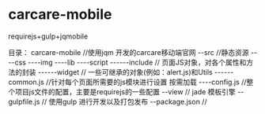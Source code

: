 # carcare-mobile

requirejs+gulp+jqmobile

目录：
carcare-mobile //使用jqm 开发的carcare移动端官网
--src   //静态资源
----css 
----img
----lib
----script
------include  // 页面JS对象，对各个属性和方法的封装
------widget   // 一些可继承的对象(例如：alert.js)和Utils
------common.js  //针对每个页面所需要的js模块进行设置 按需加载
----config.js  //整个项目js文件的配置，主要是requirejs的一些配置
--view       // jade 模板引擎
--gulpfile.js  // 使用gulp 进行开发以及打包发布
--package.json  // 
